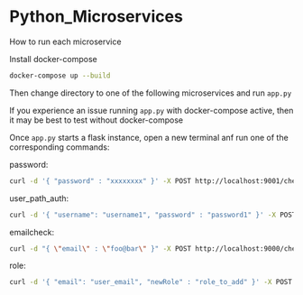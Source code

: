 # Python_Microservices

How to run each microservice

Install docker-compose
```bash
docker-compose up --build
```
Then change directory to one of the following microservices and run ``app.py``

If you experience an issue running ``app.py`` with docker-compose active, then it may be best to test without docker-compose

Once ``app.py`` starts a flask instance, open a new terminal anf run one of the corresponding commands:

password:
```bash
curl -d '{ "password" : "xxxxxxxx" }' -X POST http://localhost:9001/check  -H "Content-type: application/json"
```

user_path_auth:
```bash
curl -d '{ "username": "username1", "password" : "password1" }' -X POST http://localhost:9001/verify -H "Content-type: application/json"
```

emailcheck:
```bash
curl -d "{ \"email\" : \"foo@bar\" }" -X POST http://localhost:9000/check
```

role:
```bash
curl -d '{ "email": "user_email", "newRole" : "role_to_add" }' -X POST http://localhost:9002/addrole -H "Content-type: application/json"
```




